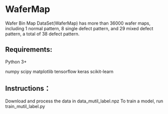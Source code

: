 # WaferMap

Wafer Bin Map DataSet(WaferMap) has more than 36000 wafer maps, including 1 normal pattern, 8 single defect pattern, and 29 mixed defect pattern, a total of 38 defect pattern.

## Requirements:

Python 3+

numpy scipy matplotlib tensorflow keras scikit-learn

## Instructions：
Download and process the data in data_mutil_label.npz
To train a model, run train_mutil_label.py
